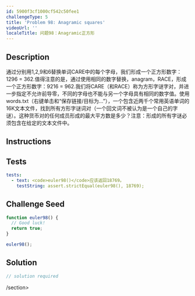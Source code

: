 ```yaml
---
id: 5900f3cf1000cf542c50fee1
challengeType: 5
title: 'Problem 98: Anagramic squares'
videoUrl: ''
localeTitle: 问题98：Anagramic正方形
---
```


## Description
<section id="description">通过分别用1,2,9和6替换单词CARE中的​​每个字母，我们形成一个正方形数字：1296 = 362.值得注意的是，通过使用相同的数字替换，anagram，RACE，形成一个正方形数字：9216 = 962.我们将CARE（和RACE）称为方形字谜字对，并进一步指定不允许前导零，不同的字母也不能与另一个字母具有相同的数字值。使用words.txt（右键单击和“保存链接/目标为...”），一个包含近两千个常用英语单词的16K文本文件，找到所有方形字谜词对（一个回文词不被认为是一个自己的字谜）。这种货币对的任何成员形成的最大平方数是多少？注意：形成的所有字谜必须包含在给定的文本文件中。 </section>

## Instructions
<section id="instructions">
</section>

## Tests
<section id='tests'>

```yml
tests:
  - text: <code>euler98()</code>应该返回18769。
    testString: assert.strictEqual(euler98(), 18769);

```

</section>

## Challenge Seed
<section id='challengeSeed'>

<div id='js-seed'>

```js
function euler98() {
  // Good luck!
  return true;
}

euler98();

```

</div>



</section>

## Solution
<section id='solution'>

```js
// solution required
```

/section>
